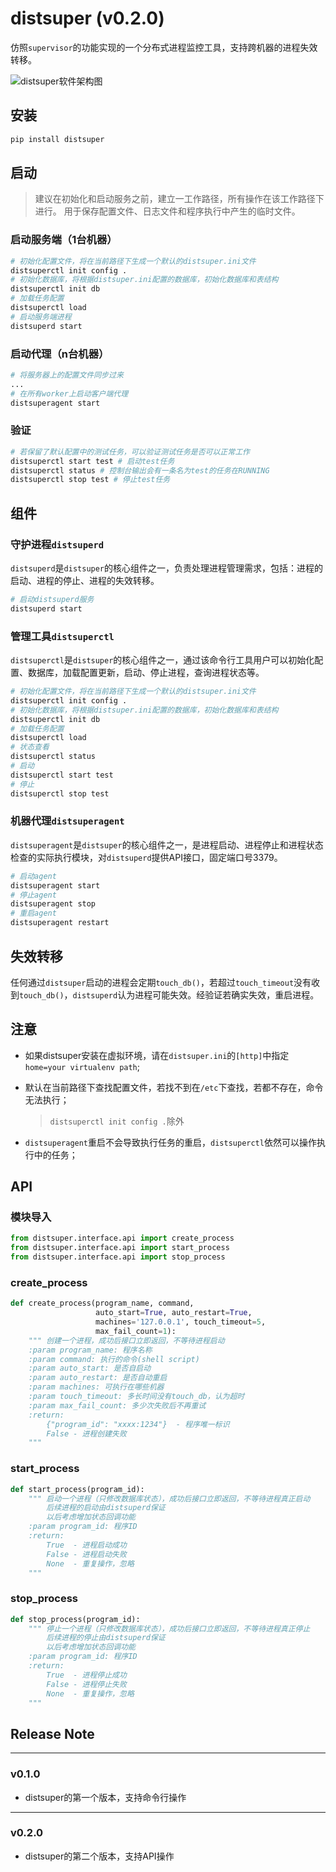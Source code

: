 # distsuper (v0.2.0)
仿照`supervisor`的功能实现的一个分布式进程监控工具，支持跨机器的进程失效转移。

![distsuper软件架构图][1]

## 安装
``` bash
pip install distsuper
```

## 启动
> 建议在初始化和启动服务之前，建立一工作路径，所有操作在该工作路径下进行。
> 用于保存配置文件、日志文件和程序执行中产生的临时文件。

### 启动服务端（1台机器）
``` bash
# 初始化配置文件，将在当前路径下生成一个默认的distsuper.ini文件
distsuperctl init config .
# 初始化数据库，将根据distsuper.ini配置的数据库，初始化数据库和表结构
distsuperctl init db
# 加载任务配置
distsuperctl load
# 启动服务端进程
distsuperd start
```
### 启动代理（n台机器）
``` bash
# 将服务器上的配置文件同步过来
...
# 在所有worker上启动客户端代理
distsuperagent start
```

### 验证
``` bash
# 若保留了默认配置中的测试任务，可以验证测试任务是否可以正常工作
distsuperctl start test # 启动test任务
distsuperctl status # 控制台输出会有一条名为test的任务在RUNNING
distsuperctl stop test # 停止test任务
```

## 组件
### 守护进程`distsuperd`
`distsuperd`是`distsuper`的核心组件之一，负责处理进程管理需求，包括：进程的启动、进程的停止、进程的失效转移。

``` bash
# 启动distsuperd服务
distsuperd start
```

### 管理工具`distsuperctl`
`distsuperctl`是`distsuper`的核心组件之一，通过该命令行工具用户可以初始化配置、数据库，加载配置更新，启动、停止进程，查询进程状态等。

``` bash
# 初始化配置文件，将在当前路径下生成一个默认的distsuper.ini文件
distsuperctl init config .
# 初始化数据库，将根据distsuper.ini配置的数据库，初始化数据库和表结构
distsuperctl init db
# 加载任务配置
distsuperctl load
# 状态查看
distsuperctl status
# 启动
distsuperctl start test
# 停止
distsuperctl stop test
```

### 机器代理`distsuperagent`
`distsuperagent`是`distsuper`的核心组件之一，是进程启动、进程停止和进程状态检查的实际执行模块，对`distsuperd`提供API接口，固定端口号3379。

``` bash
# 启动agent
distsuperagent start
# 停止agent
distsuperagent stop
# 重启agent
distsuperagent restart
```

## 失效转移
任何通过`distsuper`启动的进程会定期`touch_db()`，若超过`touch_timeout`没有收到`touch_db()`，`distsuperd`认为进程可能失效。经验证若确实失效，重启进程。

## 注意
* 如果distsuper安装在虚拟环境，请在`distsuper.ini`的`[http]`中指定`home=your virtualenv path`;
* 默认在当前路径下查找配置文件，若找不到在`/etc`下查找，若都不存在，命令无法执行；

    > `distsuperctl init config .`除外
    
* `distsuperagent`重启不会导致执行任务的重启，`distsuperctl`依然可以操作执行中的任务；

## API
### 模块导入
``` python
from distsuper.interface.api import create_process
from distsuper.interface.api import start_process
from distsuper.interface.api import stop_process
```

### create_process
``` python
def create_process(program_name, command,
                   auto_start=True, auto_restart=True,
                   machines='127.0.0.1', touch_timeout=5,
                   max_fail_count=1):
    """ 创建一个进程，成功后接口立即返回，不等待进程启动
    :param program_name: 程序名称
    :param command: 执行的命令(shell script)
    :param auto_start: 是否自启动
    :param auto_restart: 是否自动重启
    :param machines: 可执行在哪些机器
    :param touch_timeout: 多长时间没有touch_db，认为超时
    :param max_fail_count: 多少次失败后不再重试
    :return: 
        {"program_id": "xxxx:1234"}  - 程序唯一标识
        False - 进程创建失败
    """
```

### start_process
``` python
def start_process(program_id):
    """ 启动一个进程（只修改数据库状态），成功后接口立即返回，不等待进程真正启动
        后续进程的启动由distsuperd保证
        以后考虑增加状态回调功能
    :param program_id: 程序ID
    :return:
        True  - 进程启动成功
        False - 进程启动失败
        None  - 重复操作，忽略
    """
```

### stop_process
``` python
def stop_process(program_id):
    """ 停止一个进程（只修改数据库状态），成功后接口立即返回，不等待进程真正停止
        后续进程的停止由distsuperd保证
        以后考虑增加状态回调功能
    :param program_id: 程序ID
    :return:
        True  - 进程停止成功
        False - 进程停止失败
        None  - 重复操作，忽略
    """
```

## Release Note

------
### v0.1.0
* distsuper的第一个版本，支持命令行操作

------
### v0.2.0
* distsuper的第二个版本，支持API操作

[1]: http://otl6ypoog.bkt.clouddn.com/Objectstoarge/images/2018-05-29/03680_5b0cbf43e4b009aef58c68cf.png?imageMogr2/auto-orient
